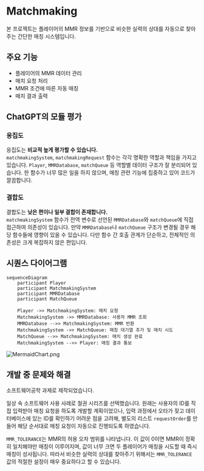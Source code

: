 # Matchmaking

본 프로젝트는 플레이어의 MMR 정보를 기반으로 비슷한 실력의 상대를 자동으로 찾아주는 간단한 매칭 시스템입니다.

## 주요 기능

- 플레이어의 MMR 데이터 관리
- 매치 요청 처리
- MMR 조건에 따른 자동 매칭
- 매치 결과 출력

## ChatGPT의 모듈 평가

### 응집도

응집도는 **비교적 높게 평가할 수 있습니다.**<br>
`matchmakingSystem`, `matchmakingRequest` 함수는 각각 명확한 역할과 책임을 가지고 있습니다. `Player`, `MMRDatabase`, `matchQueue` 등 역할별 데이터 구조가 잘 분리되어 있습니다. 한 함수가 너무 많은 일을 하지 않으며, 매칭 관련 기능에 집중하고 있어 코드가 깔끔합니다.

### 결합도

결합도는 **낮은 편이나 일부 결합이 존재합니다.**<br>
`matchmakingSystem` 함수가 전역 변수로 선언된 `MMRDatabase`와 `matchQueue`에 직접 접근하여 의존성이 있습니다. 만약 `MMRDatabase`나 `matchQueue` 구조가 변경될 경우 해당 함수들에 영향이 있을 수 있습니다. 다만 함수 간 호출 관계가 단순하고, 전체적인 의존성은 크게 복잡하지 않은 편입니다.

## 시퀀스 다이어그램

```
sequenceDiagram
    participant Player
    participant MatchmakingSystem
    participant MMRDatabase
    participant MatchQueue

    Player ->> MatchmakingSystem: 매치 요청
    MatchmakingSystem ->> MMRDatabase: 사용자 MMR 조회
    MMRDatabase -->> MatchmakingSystem: MMR 반환
    MatchmakingSystem ->> MatchQueue: 매칭 대기열 추가 및 매치 시도
    MatchQueue -->> MatchmakingSystem: 매치 생성 완료
    MatchmakingSystem -->> Player: 매칭 결과 통보
```

![MermaidChart.png](MermaidChart.png)

## 개발 중 문제와 해결
소프트웨어공학 과제로 제작되었습니다.

일상 속 소프트웨어 사용 사례로 철권 시리즈를 선택했습니다.
원래는 사용자의 ID를 직접 입력받아 매칭 요청을 하도록 개발할 계획이었으나, 입력 과정에서 오타가 잦고 데이터베이스에 있는 ID를 확인하기 어려운 점을 고려해, 별도의 리스트 `requestOrder`를 만들어 해당 순서대로 매칭 요청이 자동으로 진행되도록 하였습니다.

`MMR_TOLERANCE`는 MMR의 허용 오차 범위를 나타냅니다. 이 값이 0이면 MMR이 정확히 일치해야만 매칭이 이루어지며, 값이 너무 크면 두 플레이어가 매칭을 시도할 때 즉시 매칭이 성사됩니다. 따라서 비슷한 실력의 상대를 찾아주기 위해서는 `MMR_TOLERANCE` 값의 적절한 설정이 매우 중요하다고 할 수 있습니다.